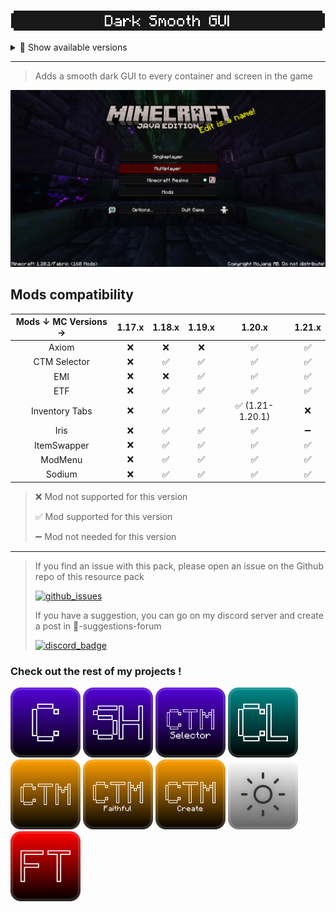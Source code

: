 ![dark_banner](https://github.com/Aeldit/Aeldit/blob/main/banners/dg.png?raw=true)

<details>
<summary>🎴 Show available versions</summary>

| Supported MC Version  | Up to date |
|:---------------------:|:----------:|
|        1.17.x         |     ✅     |
|        1.18.x         |     ✅     |
|        1.19.x         |     ✅     |
|        1.20.x         |     ✅     |
|        1.21.x         |     ✅     |

</details>

***

> Adds a smooth dark GUI to every container and screen in the game

![example_image](https://github.com/Aeldit/MC-Resource-Packs/blob/main/images/main_menu_dark.png?raw=true)

## Mods compatibility

| Mods ↓ MC Versions → | 1.17.x | 1.18.x | 1.19.x | 1.20.x | 1.21.x |
|:-----------------:|:------:|:------:|:------:|:------:|:------:|
| Axiom | ❌ | ❌ | ❌ | ✅ | ✅ |
| CTM Selector | ❌ | ✅ | ✅ | ✅ | ✅ |
| EMI | ❌ | ❌ | ✅ | ✅ | ✅ |
| ETF | ❌ | ✅ | ✅ | ✅ | ✅ |
| Inventory Tabs | ❌ | ✅ | ✅ | ✅ (1.21-1.20.1) | ❌ |
| Iris | ❌ | ✅ | ✅ | ✅ | ➖ |
| ItemSwapper | ❌ | ✅ | ✅ | ✅ | ✅ |
| ModMenu | ❌ | ✅ | ✅ | ✅ | ✅ |
| Sodium | ❌ | ✅ | ✅ | ✅ | ✅ |

> ❌ Mod not supported for this version
>
> ✅ Mod supported for this version
>
> ➖ Mod not needed for this version

***

> If you find an issue with this pack, please open an issue on the Github repo of this resource pack
>
>[![github_issues](https://img.shields.io/github/issues/Aeldit/MC-Resource-Packs?color=red&style=for-the-badge&logo=github)](https://github.com/Aeldit/MC-Resource-Packs/issues)
>
> If you have a suggestion, you can go on my discord server and create a post in 🗽-suggestions-forum
>
> [![discord_badge](https://img.shields.io/discord/750243612473819188?color=7289da&label=DISCORD&logo=discord&logoColor=7289da&style=for-the-badge)](https://discord.gg/PcYPpqzhKS)

### Check out the rest of my projects !

[![cyan_badge](https://raw.githubusercontent.com/Aeldit/Aeldit/bef8e5f6a837ee8c3479a2550e92c0ac028200f3/images/cyan-cozy-minimal.svg)](https://modrinth.com/mod/cyan)
[![cyansethome_badge](https://raw.githubusercontent.com/Aeldit/Aeldit/fdcc5b2b359f2bcc51654d9a973674c4d8557fd4/images/cyansethome-cozy-minimal.svg)](https://modrinth.com/mod/cyansethome)
[![ctms_badge](https://raw.githubusercontent.com/Aeldit/Aeldit/d668bc7cd71d654d2331905a5ad425283dedab94/images/ctms-cozy-minimal.svg)](https://modrinth.com/mod/ctm-selector)
[![cyanlib_badge](https://raw.githubusercontent.com/Aeldit/Aeldit/bef8e5f6a837ee8c3479a2550e92c0ac028200f3/images/cyanlib-cozy-minimal.svg)](https://modrinth.com/mod/cyanlib)
[![ctm_badge](https://raw.githubusercontent.com/Aeldit/Aeldit/e2fb5f7ffe92301f627540cebca28d9aa90c641d/images/ctm-cozy-minimal.svg)](https://modrinth.com/resourcepack/ctm-of-fabric)
[![ctm_faithful_badge](https://raw.githubusercontent.com/Aeldit/Aeldit/54529d9dbb33d35184f386269c889cef818e7e79/images/ctm-faithful-cozy-minimal.svg)](https://modrinth.com/resourcepack/ctm-faithful)
[![ctm_create_badge](https://raw.githubusercontent.com/Aeldit/Aeldit/54529d9dbb33d35184f386269c889cef818e7e79/images/ctm-create-cozy-minimal.svg)](https://modrinth.com/resourcepack/ctm-create)
[![light_gui_badge](https://raw.githubusercontent.com/Aeldit/Aeldit/2f4a47b3752b28cbcd13c6d76c66a803d7fe1df5/images/light-gui-cozy-minimal.svg)](https://modrinth.com/resourcepack/light-smooth-gui)
[![floating_texts_badge](https://raw.githubusercontent.com/Aeldit/Aeldit/c4163b0470c0d710ba2cd3314cd241b5669ef175/images/floating-texts-cozy-minimal.svg)](https://modrinth.com/datapack/floating-texts)
